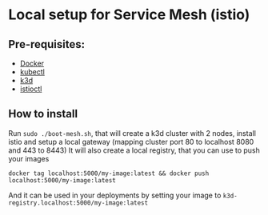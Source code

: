# Local setup for Service Mesh (istio)

## Pre-requisites:

- [Docker](https://docs.docker.com/engine/install/) 
- [kubectl](https://kubernetes.io/docs/tasks/tools/install-kubectl-linux/)
- [k3d](https://k3d.io/)
- [istioctl](https://istio.io/latest/docs/setup/install/istioctl/)

## How to install

Run `sudo ./boot-mesh.sh`, that will create a k3d cluster with 2 nodes, install istio and setup a local gateway (mapping cluster port 80 to localhost 8080 and 443 to 8443)
It will also create a local registry, that you can use to push your images

```
docker tag localhost:5000/my-image:latest && docker push localhost:5000/my-image:latest
```

And it can be used in your deployments by setting your image to `k3d-registry.localhost:5000/my-image:latest`